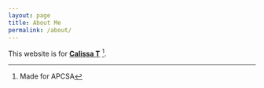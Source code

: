 ```yaml
---
layout: page
title: About Me
permalink: /about/
---
```


This website is for **[Calissa T](https://github.com/CalissaT)** [^1].



[^1]: Made for APCSA

